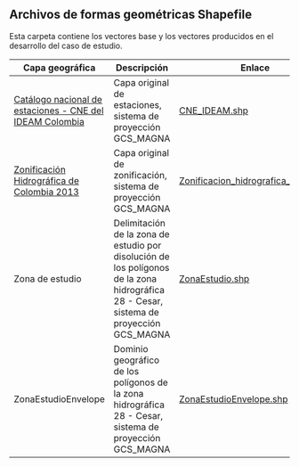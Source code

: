 ## Archivos de formas geométricas Shapefile

Esta carpeta contiene los vectores base y los vectores producidos en el desarrollo del caso de estudio.

| Capa geográfica                                                                                                             | Descripción                                                                                                                            | Enlace                                                                                                              | Clase                                                                   |
|-----------------------------------------------------------------------------------------------------------------------------|----------------------------------------------------------------------------------------------------------------------------------------|---------------------------------------------------------------------------------------------------------------------|-------------------------------------------------------------------------|
| [Catálogo nacional de estaciones - CNE del IDEAM Colombia](http://dhime.ideam.gov.co/atencionciudadano/)                    | Capa original de estaciones, sistema de proyección GCS_MAGNA                                                                           | [CNE_IDEAM.shp](http://bart.ideam.gov.co/cneideam/CNE_IDEAM.zip)                                                    |                                                                         |
| [Zonificación Hidrográfica de Colombia 2013](http://bart.ideam.gov.co/cneideam/Capasgeo/Zonificacion_Hidrografica_2013.zip) | Capa original de zonificación, sistema de proyección GCS_MAGNA                                                                         | [Zonificacion_hidrografica_2013.shp](http://bart.ideam.gov.co/cneideam/Capasgeo/Zonificacion_Hidrografica_2013.zip) |                                                                         |
| Zona de estudio                                                                                                             | Delimitación de la zona de estudio por disolución de los polígonos de la zona hidrográfica 28 - Cesar, sistema de proyección GCS_MAGNA | [ZonaEstudio.shp]()                                                                                                 | [Ir](https://github.com/rcfdtools/R.LTWB/tree/main/Section01/CaseStudy) |
| ZonaEstudioEnvelope                                                                                                         | Dominio geográfico de los polígonos de la zona hidrográfica 28 - Cesar, sistema de proyección GCS_MAGNA                                | [ZonaEstudioEnvelope.shp]()                                                                                         | [Ir](https://github.com/rcfdtools/R.LTWB/tree/main/Section01/CaseStudy) |


